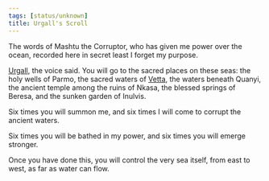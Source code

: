 ```yaml
---
tags: [status/unknown]
title: Urgall's Scroll
---
```


The words of Mashtu the Corruptor, who has given me power over the ocean, recorded here in secret least I forget my purpose. 

[Urgall](<../../../../people/skaer/urgall-the-black.md>), the voice said. You will go to the sacred places on these seas: the holy wells of Parmo, the sacred waters of [Vetta](<../../../../gazetteer/western-green-sea/skaerhem/vetta.md>), the waters beneath Quanyi, the ancient temple among the ruins of Nkasa, the blessed springs of Beresa, and the sunken garden of Inulvis.

Six times you will summon me, and six times I will come to corrupt the ancient waters. 

Six times you will be bathed in my power, and six times you will emerge stronger.

Once you have done this, you will control the very sea itself, from east to west, as far as water can flow.
